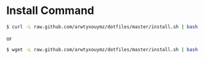 # Install Command

```sh
$ curl -L raw.github.com/arwtyxouymz/dotfiles/master/install.sh | bash
```

or

```sh
$ wget -L raw.github.com/arwtyxouymz/dotfiles/master/install.sh | bash
```

